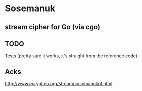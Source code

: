 # Sosemanuk
## stream cipher for Go (via cgo)

## TODO

Tests (pretty sure it works, it's straight from the reference code)


## Acks

http://www.ecrypt.eu.org/stream/sosemanukpf.html

